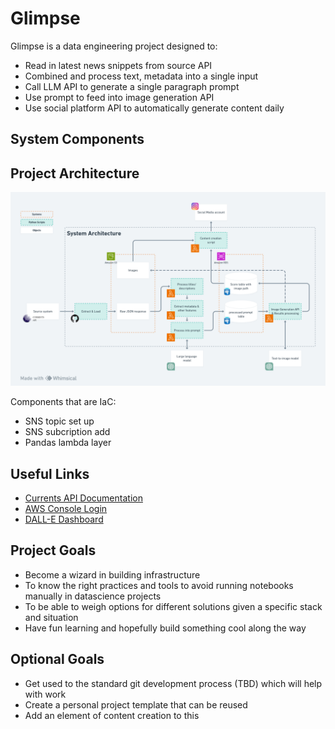 # Glimpse

Glimpse is a data engineering project designed to:
- Read in latest news snippets from source API
- Combined and process text, metadata into a single input
- Call LLM API to generate a single paragraph prompt
- Use prompt to feed into image generation API
- Use social platform API to automatically generate content daily  

## System Components


## Project Architecture

![Project Architecture](/docs/project_architecture.png)

Components that are IaC:
- SNS topic set up
- SNS subcription add
- Pandas lambda layer

## Useful Links
- [Currents API Documentation](https://currentsapi.services/en/docs/)
- [AWS Console Login](https://ap-southeast-2.console.aws.amazon.com/console/home?region=ap-southeast-2#)
- [DALL-E Dashboard](https://labs.openai.com/collections)

## Project Goals

- Become a wizard in building infrastructure
- To know the right practices and tools to avoid running notebooks manually in datascience projects
- To be able to weigh options for different solutions given a specific stack and situation
- Have fun learning and hopefully build something cool along the way

## Optional Goals

- Get used to the standard git development process (TBD) which will help with work
- Create a personal project template that can be reused
- Add an element of content creation to this

